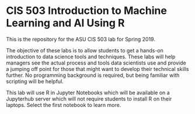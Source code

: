 # CIS 503 Introduction to Machine Learning and AI Using R

This is the repository for the ASU CIS 503 lab for Spring 2019. 

The objective of these labs is to allow students to get a hands-on introduction to data science tools and techniques. These labs will  help managers see the actual process and tools data scientists use and provide a jumping off point for those that might want to develop their technical skills further. No programming background is required, but being familiar with scripting will be helpful. 

This lab will use R in Jupyter Notebooks which will be available on a Jupyterhub server which will not require students to install R on their laptops. Select the first notebook to learn more.
